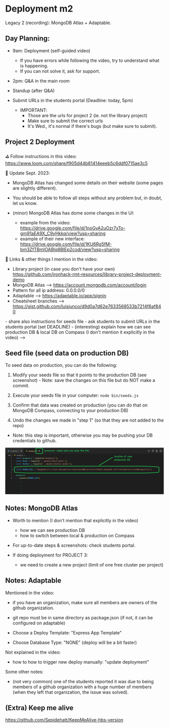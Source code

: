 
# Deployment m2


Legacy 2 (recording): MongoDB Atlas + Adaptable.


<!--

Status: ready


Slides (shown in the video):
https://docs.google.com/presentation/d/1tHpGGAFdEy9lKv87Qs7uzs4UfQAXGOCSHyXzHQ4RIDU/edit#slide=id.g138c040071e_0_0


-->







## Day Planning:

- 9am: Deployment (self-guided video)
  - If you have errors while following the video, try to understand what is happening. 
  - If you can not solve it, ask for support.

- 2pm: Q&A in the main room

- Standup (after Q&A)

- Submit URLs in the students portal (Deadline: today, 5pm) 
  - IMPORTANT:
    - Those are the urls for project 2 (ie. not the library project)
    - Make sure to submit the correct urls
    - It's Wed., it's normal if there's bugs (but make sure to submit).



## Project 2 Deployment

⛳ Follow instructions in this video:
https://www.loom.com/share/f905d44b81414eeeb5c6ddf0715ae3c5



📝 Update Sept. 2023:

- MongoDB Atlas has changed some details on their website (some pages are slightly different). 
- You should be able to follow all steps without any problem but, in doubt, let us know.

- (minor) MongoDB Atlas has dome some changes in the UI:
  - example from the video: https://drive.google.com/file/d/1noGvA2uOzr7xTo-gm91aEA9X_C9yHkkq/view?usp=sharing
  - example of their new interface: https://drive.google.com/file/d/1KU6Rg5fM-bm3ZfTBmIOABlq8BlEp2cod/view?usp=sharing



📌 Links & other things I mention in the video:

- Library project (in case you don't have your own) https://github.com/ironhack-rmt-resources/library-project-deployment-demo
- MongoDB Atlas --> https://account.mongodb.com/account/login
- Pattern for all ip address: 0.0.0.0/0
- Adaptable --> https://adaptable.io/app/signin
- Cheatsheet branches --> https://gist.github.com/luisjunco/d9d0a7d62e7633568533b7214f6af840



<!-->

- share also instructions for seeds file 
- ask students to submit URLs in the students portal (set DEADLINE)
- (interesting) explain how we can see production DB & local DB on Compass (I don't mention it explicitly in the video)

-->



<!--

Things missing in the recording:

1. Testing with Compass
  - how we can see production DB
  - how to switch between local & production on Compass

2. Emphasize that, if they have any bug in localhost, it will also be in production (but it shouldn't be the other way around). Give an example


-->




## Seed file (seed data on production DB)

<!-- share instructions on Slack (no need to demo) -->

To seed data on production, you can do the following:

  1. Modify your seeds file so that it points to the production DB (see screenshot)
    - Note: save the changes on this file but do NOT make a commit.

  2. Execute your seeds file in your computer: `node bin/seeds.js`

  3. Confirm that data was created on production (you can do that on MongoDB Compass, connecting to your production DB)

  4. Undo the changes we made in "step 1" (so that they are not added to the repo)
  - Note: this step is important, otherwise you may be pushing your DB credentials to github.

  
![Seed on production](../media/images/seed-adaptable.png)





## Notes: MongoDB Atlas

- Worth to mention (I don't mention that explicitly in the video)
  - how we can see production DB
  - how to switch between local & production on Compass

- For up-to-date steps & screenshots: check students portal.

- If doing deployment for PROJECT 3: 
  - we need to create a new project (limit of one free cluster per project)





## Notes: Adaptable


Mentioned in the video:

- if you have an organization, make sure all members are owners of the github organization.
- git repo must be in same directory as package.json (if not, it can be configured on adaptable)

- Choose a Deploy Template: "Express App Template"

- Choose Database Type: "NONE" (deploy will be a bit faster)



Not explained in the video:
- how to how to trigger new deploy manually: "update deployment"


Some other notes:

- (not very common) one of the students reported it was due to being members of a github organization with a huge number of members (when they left that organization, the issue was solved).




## (Extra) Keep me alive

https://github.com/Sepidehatt/KeepMeAlive-hbs-version

<!--

(Keep me alive):

- test in detail + integrate in our deployment day planning.

- Model.countDocuments() instead of .find() (less chances of students returning the response from DB)

-->





